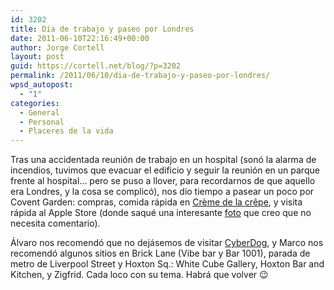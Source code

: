 ```yaml
---
id: 3202
title: Día de trabajo y paseo por Londres
date: 2011-06-10T22:16:49+00:00
author: Jorge Cortell
layout: post
guid: https://cortell.net/blog/?p=3202
permalink: /2011/06/10/dia-de-trabajo-y-paseo-por-londres/
wpsd_autopost:
  - "1"
categories:
  - General
  - Personal
  - Placeres de la vida
---
```

Tras una accidentada reunión de trabajo en un hospital (sonó la alarma de incendios, tuvimos que evacuar el edificio y seguir la reunión en un parque frente al hospital... pero se puso a llover, para recordarnos de que aquello era Londres, y la cosa se complicó), nos dio tiempo a pasear un poco por Covent Garden: compras, comida rápida en [Crème de la crêpe](https://www.cremedelacrepe.co.uk/), y visita rápida al Apple Store (donde saqué una interesante [foto](https://cortell.net/blog/2011/06/pura-magia/) que creo que no necesita comentario).

Álvaro nos recomendó que no dejásemos de visitar [CyberDog](https://shop.cyberdog.net/), y Marco nos recomendó algunos sitios en Brick Lane (Vibe bar y Bar 1001), parada de metro de Liverpool Street y Hoxton Sq.: White Cube Gallery, Hoxton Bar and Kitchen, y Zigfrid. Cada loco con su tema. Habrá que volver 😉